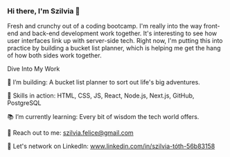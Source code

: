 ### Hi there, I'm Szilvia 👋

Fresh and crunchy out of a coding bootcamp. 
I'm really into the way front-end and back-end development work together. It's interesting to see how user interfaces link up with server-side tech. 
Right now, I'm putting this into practice by building a bucket list planner, which is helping me get the hang of how both sides work together.

Dive Into My Work



🌟 I’m building: A bucket list planner to sort out life's big adventures.


🚀 Skills in action: HTML, CSS, JS, React, Node.js, Next.js, GitHub, PostgreSQL 


📚 I’m currently learning: Every bit of wisdom the tech world offers.  


💌 Reach out to me: szilvia.felice@gmail.com


🤝 Let's network on LinkedIn: www.linkedin.com/in/szilvia-tóth-56b83158





